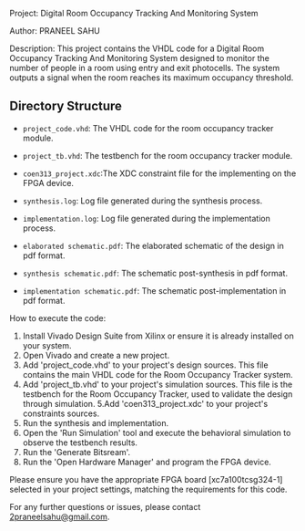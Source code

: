 Project: Digital Room Occupancy Tracking And Monitoring System

Author: PRANEEL SAHU


Description:
This project contains the VHDL code for a Digital Room Occupancy Tracking And Monitoring System designed to monitor the number of people in a room using entry and exit photocells. 
The system outputs a signal when the room reaches its maximum occupancy threshold.


## Directory Structure

  - `project_code.vhd`: The VHDL code for the room occupancy tracker module.
  - `project_tb.vhd`: The testbench for the room occupancy tracker module.
  - `coen313_project.xdc`:The XDC constraint file for the implementing on the FPGA device.
  

  - `synthesis.log`: Log file generated during the synthesis process.
  - `implementation.log`: Log file generated during the implementation process.


  - `elaborated schematic.pdf`: The elaborated schematic of the design in pdf format.
  - `synthesis schematic.pdf`: The schematic post-synthesis in pdf format.
  - `implementation schematic.pdf`: The schematic post-implementation in pdf format.

How to execute the code:
1. Install Vivado Design Suite from Xilinx or ensure it is already installed on your system.
2. Open Vivado and create a new project.
3. Add 'project_code.vhd' to your project's design sources. This file contains the main VHDL code for the Room Occupancy Tracker system.	
4. Add 'project_tb.vhd' to your project's simulation sources. This file is the testbench for the Room Occupancy Tracker, used to validate the design through simulation. 
5.Add 'coen313_project.xdc' to your project's constraints sources.
6. Run the synthesis and implementation.
7. Open the 'Run Simulation' tool and execute the behavioral simulation to observe the testbench results.
8. Run the 'Generate Bitsream'.   
9. Run the 'Open Hardware Manager' and program the FPGA device.

Please ensure you have the appropriate FPGA board [xc7a100tcsg324-1] selected in your project settings, matching the requirements for this code.

For any further questions or issues, please contact 2praneelsahu@gmail.com.
